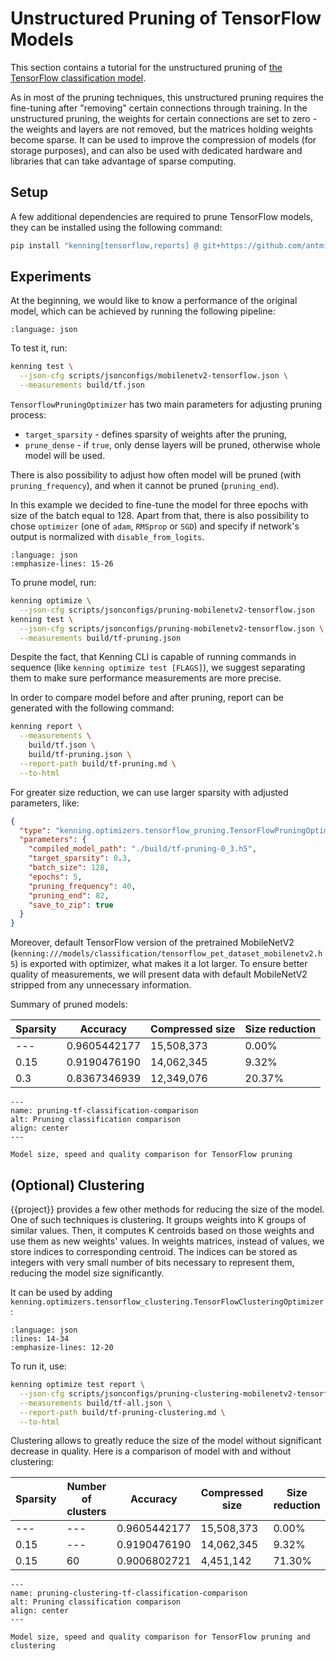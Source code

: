 # Unstructured Pruning of TensorFlow Models

This section contains a tutorial for the unstructured pruning of [the TensorFlow classification model](https://github.com/antmicro/kenning/blob/main/kenning/modelwrappers/classification/tensorflow_pet_dataset.py).

As in most of the pruning techniques, this unstructured pruning requires the fine-tuning after "removing" certain connections through training.
In the unstructured pruning, the weights for certain connections are set to zero - the weights and layers are not removed, but the matrices holding weights become sparse.
It can be used to improve the compression of models (for storage purposes), and can also be used with dedicated hardware and libraries that can take advantage of sparse computing.

## Setup

A few additional dependencies are required to prune TensorFlow models, they can be installed using the following command:

```bash
pip install "kenning[tensorflow,reports] @ git+https://github.com/antmicro/kenning.git"
```

## Experiments

At the beginning, we would like to know a performance of the original model, which can be achieved by running the following pipeline:

```{literalinclude} ../scripts/jsonconfigs/mobilenetv2-tensorflow.json
:language: json
```

To test it, run:

```bash
kenning test \
  --json-cfg scripts/jsonconfigs/mobilenetv2-tensorflow.json \
  --measurements build/tf.json
```

`TensorflowPruningOptimizer` has two main parameters for adjusting pruning process:

* `target_sparsity` - defines sparsity of weights after the pruning,
* `prune_dense` - if `true`, only dense layers will be pruned, otherwise whole model will be used.

There is also possibility to adjust how often model will be pruned (with `pruning_frequency`), and when it cannot be pruned (`pruning_end`).

In this example we decided to fine-tune the model for three epochs with size of the batch equal to 128.
Apart from that, there is also possibility to chose `optimizer` (one of `adam`, `RMSprop` or `SGD`) and specify if network's output is normalized with `disable_from_logits`.

```{literalinclude} ../scripts/jsonconfigs/pruning-mobilenetv2-tensorflow.json
:language: json
:emphasize-lines: 15-26
```

To prune model, run:

```bash
kenning optimize \
  --json-cfg scripts/jsonconfigs/pruning-mobilenetv2-tensorflow.json
kenning test \
  --json-cfg scripts/jsonconfigs/pruning-mobilenetv2-tensorflow.json \
  --measurements build/tf-pruning.json
```

Despite the fact, that Kenning CLI is capable of running commands in sequence (like `kenning optimize test [FLAGS]`), we suggest separating them to make sure performance measurements are more precise.

In order to compare model before and after pruning, report can be generated with the following command:

```bash
kenning report \
  --measurements \
    build/tf.json \
    build/tf-pruning.json \
  --report-path build/tf-pruning.md \
  --to-html
```

For greater size reduction, we can use larger sparsity with adjusted parameters, like:

```json
{
  "type": "kenning.optimizers.tensorflow_pruning.TensorFlowPruningOptimizer",
  "parameters": {
    "compiled_model_path": "./build/tf-pruning-0_3.h5",
    "target_sparsity": 0.3,
    "batch_size": 128,
    "epochs": 5,
    "pruning_frequency": 40,
    "pruning_end": 82,
    "save_to_zip": true
  }
}
```

Moreover, default TensorFlow version of the pretrained MobileNetV2 (`kenning:///models/classification/tensorflow_pet_dataset_mobilenetv2.h5`) is exported with optimizer, what makes it a lot larger.
To ensure better quality of measurements, we will present data with default MobileNetV2 stripped from any unnecessary information.

Summary of pruned models:

| Sparsity      | Accuracy     | Compressed size | Size reduction |
|---------------|--------------|-----------------|----------------|
| ---           | 0.9605442177 |      15,508,373 |          0.00% |
| 0.15          | 0.9190476190 |      14,062,345 |          9.32% |
| 0.3           | 0.8367346939 |      12,349,076 |         20.37% |

```{figure} ../img/pruning-tf-classification-comparison.*
---
name: pruning-tf-classification-comparison
alt: Pruning classification comparison
align: center
---

Model size, speed and quality comparison for TensorFlow pruning
```

## (Optional) Clustering

{{project}} provides a few other methods for reducing the size of the model.
One of such techniques is clustering.
It groups weights into K groups of similar values.
Then, it computes K centroids based on those weights and use them as new weights' values.
In weights matrices, instead of values, we store indices to corresponding centroid.
The indices can be stored as integers with very small number of bits necessary to represent them, reducing the model size significantly.

It can be used by adding `kenning.optimizers.tensorflow_clustering.TensorFlowClusteringOptimizer`:

```{literalinclude} ../scripts/jsonconfigs/pruning-clustering-mobilenetv2-tensorflow.json
:language: json
:lines: 14-34
:emphasize-lines: 12-20
```

To run it, use:

```bash
kenning optimize test report \
  --json-cfg scripts/jsonconfigs/pruning-clustering-mobilenetv2-tensorflow.json \
  --measurements build/tf-all.json \
  --report-path build/tf-pruning-clustering.md \
  --to-html
```

Clustering allows to greatly reduce the size of the model without significant decrease in quality.
Here is a comparison of model with and without clustering:

| Sparsity  | Number of clusters | Accuracy     | Compressed size | Size reduction |
|-----------|--------------------|--------------|-----------------|----------------|
| ---       | ---                | 0.9605442177 |      15,508,373 |          0.00% |
| 0.15      | ---                | 0.9190476190 |      14,062,345 |          9.32% |
| 0.15      | 60                 | 0.9006802721 |       4,451,142 |         71.30% |

```{figure} ../img/pruning-clustering-tf-classification-comparison.*
---
name: pruning-clustering-tf-classification-comparison
alt: Pruning classification comparison
align: center
---

Model size, speed and quality comparison for TensorFlow pruning and clustering
```
